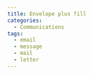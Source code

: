 ```yaml
---
title: Envelope plus fill
categories:
  - Communications
tags:
  - email
  - message
  - mail
  - letter
---
```

